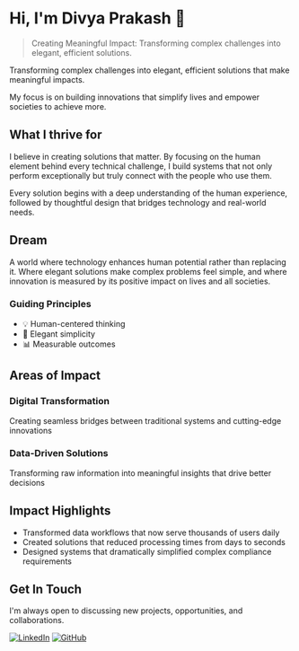 # Hi, I'm Divya Prakash 👋

> Creating Meaningful Impact: Transforming complex challenges into elegant, efficient solutions.

Transforming complex challenges into elegant, efficient solutions that make meaningful impacts. 


My focus is on building innovations that simplify lives and empower societies to achieve more.

## What I thrive for

I believe in creating solutions that matter. By focusing on the human element behind every technical challenge, I build systems that not only perform exceptionally but truly connect with the people who use them.

Every solution begins with a deep understanding of the human experience, followed by thoughtful design that bridges technology and real-world needs.

## Dream

A world where technology enhances human potential rather than replacing it. Where elegant solutions make complex problems feel simple, and where innovation is measured by its positive impact on lives and all societies.

### Guiding Principles
- 💡 Human-centered thinking
- 🎨 Elegant simplicity
- 📊 Measurable outcomes

## Areas of Impact

### Digital Transformation
Creating seamless bridges between traditional systems and cutting-edge innovations


### Data-Driven Solutions
Transforming raw information into meaningful insights that drive better decisions

## Impact Highlights

- Transformed data workflows that now serve thousands of users daily
- Created solutions that reduced processing times from days to seconds
- Designed systems that dramatically simplified complex compliance requirements

## Get In Touch

I'm always open to discussing new projects, opportunities, and collaborations.

[![LinkedIn](https://img.shields.io/badge/LinkedIn-divyaprakashrx-blue?style=flat-square&logo=linkedin)](https://linkedin.com/in/divyaprakashrx)
[![GitHub](https://img.shields.io/badge/GitHub-divyaprakashrx-black?style=flat-square&logo=github)](https://github.com/divyaprakashrx)
